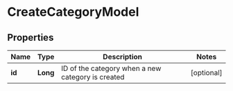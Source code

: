
# CreateCategoryModel

## Properties
Name | Type | Description | Notes
------------ | ------------- | ------------- | -------------
**id** | **Long** | ID of the category when a new category is created |  [optional]



